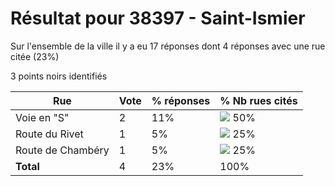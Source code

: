 # Résultat pour 38397 - Saint-Ismier

Sur l'ensemble de la ville il y a eu 17 réponses dont 4 réponses avec une rue citée (23%)

3 points noirs identifiés

| Rue | Vote | % réponses | % Nb rues cités|
|-----|------|------------|----------------|
| Voie en "S" | 2 | 11% | <img src="../../img/bar_50.gif" />&nbsp;50%|
| Route du Rivet | 1 | 5% | <img src="../../img/bar_25.gif" />&nbsp;25%|
| Route de Chambéry | 1 | 5% | <img src="../../img/bar_25.gif" />&nbsp;25%|
| **Total** | 4 | 23% | 100%|
